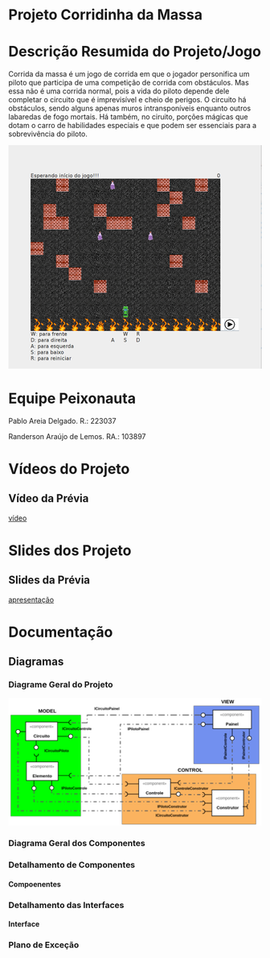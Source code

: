 # Projeto Corridinha da Massa

# Descrição Resumida do Projeto/Jogo
Corrida da massa é um jogo de corrida em que o jogador personifica um piloto que
participa de uma competição de corrida com obstáculos. Mas essa não é uma 
corrida normal, pois a vida do piloto depende dele completar o circuito 
que é imprevisível e cheio de perigos. O circuito há obstáculos, sendo alguns 
apenas muros intransponíveis enquanto outros labaredas de fogo mortais.
Há também, no ciruito, porções mágicas que dotam o carro de habilidades
especiais e que podem ser essenciais para a sobrevivência do piloto.

![Capa](assets/capa.png)

# Equipe Peixonauta
Pablo Areia Delgado. R.: 223037

Randerson Araújo de Lemos. RA.: 103897

# Vídeos do Projeto
## Vídeo da Prévia
[vídeo](https://www.youtube.com/watch?v=wtWPpYuzdb8)

# Slides dos Projeto
## Slides da Prévia
[apresentação](./assets)


# Documentação
## Diagramas
### Diagrame Geral do Projeto

![Arquitetura](assets/arquitetura.png)

### Diagrama Geral dos Componentes

### Detalhamento de Componentes
#### Compoenentes <Nome do Componente>

### Detalhamento das Interfaces
#### Interface <nome da interface>

### Plano de Exceção

